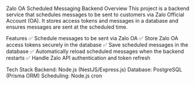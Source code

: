 Zalo OA Scheduled Messaging Backend
Overview
This project is a backend service that schedules messages to be sent to customers via Zalo Official Account (OA). It stores access tokens and messages in a database and ensures messages are sent at the scheduled time.

Features
✅ Schedule messages to be sent via Zalo OA
✅ Store Zalo OA access tokens securely in the database
✅ Save scheduled messages in the database
✅ Automatically reload scheduled messages when the backend restarts
✅ Handle Zalo API authentication and token refresh

Tech Stack
Backend: Node.js (NestJS/Express.js)
Database: PostgreSQL (Prisma ORM)
Scheduling: Node.js cron
